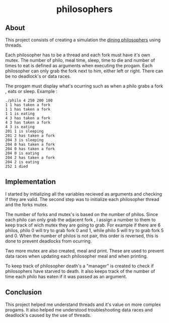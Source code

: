 <h1 align="center">
	philosophers
</h1>

## About 

This project consists of creating a simulation the <a href="https://en.wikipedia.org/wiki/Dining_philosophers_problem">dining philosophers</a> using threads. 

Each philosopher has to be a thread and each fork must have it's own mutex. The number of philo, meal time, sleep, time to die and number of times to eat is defined as arguments when executing the progam. 
Each philosopher can only grab the fork next to him, either left or right. There can be no deadlock's or data races.

The progam must display what's ocurring such as when a philo grabs a fork , eats or sleep. 
Example : 
```
./philo 4 250 200 100
1 1 has taken a fork
1 1 has taken a fork
1 1 is eating
4 3 has taken a fork
4 3 has taken a fork
4 3 is eating
201 1 is sleeping
201 2 has taken a fork
204 3 is sleeping
204 0 has taken a fork
204 0 has taken a fork
204 0 is eating
204 2 has taken a fork
204 2 is eating
252 1 died
```

## Implementation

I started by initializing all the variables recieved as arguments and checking if they are valid. The second step was to initialize each philosopher thread and the forks mutex. 

The number of forks and mutex's is based on the number of philos.
Since each philo can only grab the adjacent fork , i assign a number to them to keep track of wich mutex they are going to grab. For example if there are 6 philos, philo 0 will try to grab fork 0 and 1, while philo 5 will try to grab fork 5 and 0.
When the number of philos is not pair, this order is reversed, this is done to prevent deadlocks from ocurring. 

Two more mutex are also created, meal and print. These are used to prevent data races when updating each philosopher meal and when printing. 

To keep track of philosopher death's a "manager" is created to check if philosophers have starved to death. It also keeps track of the number of time each philo has eaten if it was passed as an argument. 


## Conclusion

This project helped me understand threads and it's value on more complex progams. It also helped me understood troubleshooting data races and deadlock's caused by the use of threads. 
